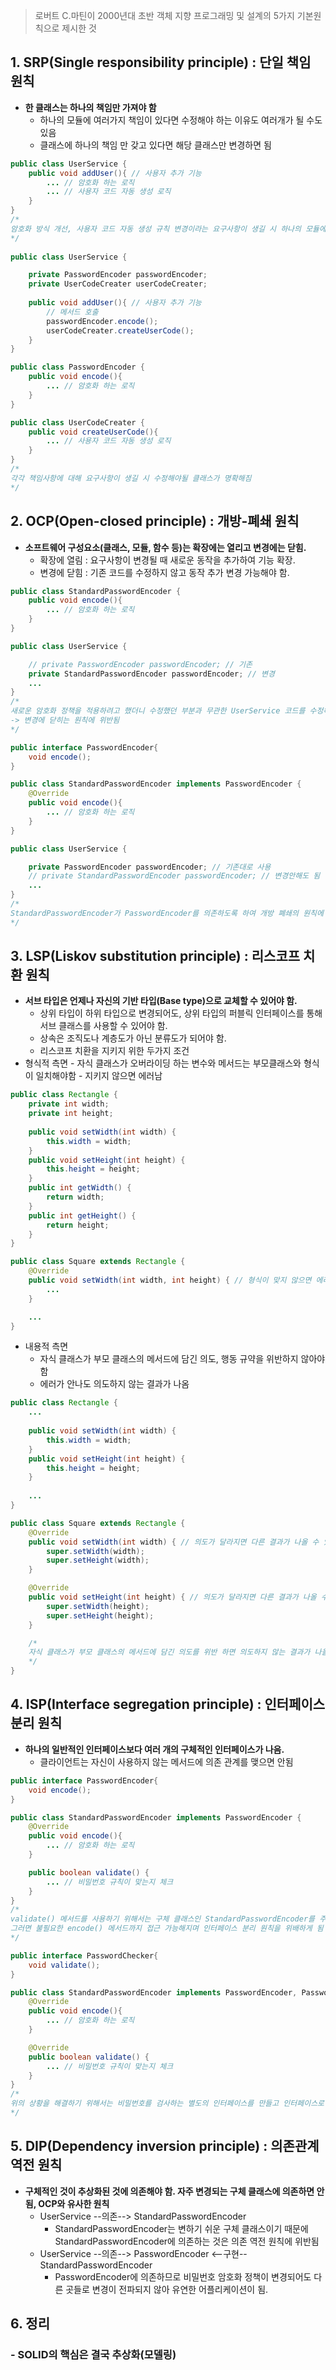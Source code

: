 > 로버트 C.마틴이 2000년대 초반 객체 지향 프로그래밍 및 설계의 5가지 기본원칙으로 제시한 것

## 1. **S**RP(Single responsibility principle) : 단일 책임 원칙
- **한 클래스는 하나의 책임만 가져야 함**
	- 하나의 모듈에 여러가지 책임이 있다면 수정해야 하는 이유도 여러개가 될 수도 있음
	- 클래스에 하나의 책임 만 갖고 있다면 해당 클래스만 변경하면 됨
```java
public class UserService { 
	public void addUser(){ // 사용자 추가 기능
		... // 암호화 하는 로직
		... // 사용자 코드 자동 생성 로직
	}
}
/*
암호화 방식 개선, 사용자 코드 자동 생성 규칙 변경이라는 요구사항이 생길 시 하나의 모듈에 수정해야 하는 이유도 여러개가 됨
*/
	
public class UserService { 

	private PasswordEncoder passwordEncoder;
	private UserCodeCreater userCodeCreater;
	
	public void addUser(){ // 사용자 추가 기능
		// 메서드 호출
		passwordEncoder.encode();
		userCodeCreater.createUserCode();
	}
}

public class PasswordEncoder {
	public void encode(){
		... // 암호화 하는 로직
	}
}

public class UserCodeCreater {
	public void createUserCode(){
		... // 사용자 코드 자동 생성 로직
	}
}
/*
각각 책임사항에 대해 요구사항이 생길 시 수정해야될 클래스가 명확해짐	
*/
```

## 2. **O**CP(Open-closed principle) : 개방-폐쇄 원칙
- **소프트웨어 구성요소(클래스, 모듈, 함수 등)는 확장에는 열리고 변경에는 닫힘.**
	- 확장에 열림 : 요구사항이 변경될 때 새로운 동작을 추가하여 기능 확장.
	- 변경에 닫힘 : 기존 코드를 수정하지 않고 동작 추가 변경 가능해야 함.
```java
public class StandardPasswordEncoder {
	public void encode(){
		... // 암호화 하는 로직
	}
}

public class UserService { 

	// private PasswordEncoder passwordEncoder; // 기존
	private StandardPasswordEncoder passwordEncoder; // 변경
	...
}
/*
새로운 암호화 정책을 적용하려고 했더니 수정했던 부분과 무관한 UserService 코드를 수정해야하는 상황이 발생함.
-> 변경에 닫히는 원칙에 위반됨
*/

public interface PasswordEncoder{
	void encode();
}

public class StandardPasswordEncoder implements PasswordEncoder {
	@Override
	public void encode(){
		... // 암호화 하는 로직
	}
}

public class UserService { 

	private PasswordEncoder passwordEncoder; // 기존대로 사용
	// private StandardPasswordEncoder passwordEncoder; // 변경안해도 됨
	...
}
/*
StandardPasswordEncoder가 PasswordEncoder를 의존하도록 하여 개방 폐쇄의 원칙에 충족되도록 할 수 있음.
*/
```

## 3. **L**SP(Liskov substitution principle) : 리스코프 치환 원칙
- **서브 타입은 언제나 자신의 기반 타입(Base type)으로 교체할 수 있어야 함.**
	- 상위 타입이 하위 타입으로 변경되어도, 상위 타입의 퍼블릭 인터페이스를 통해 서브 클래스를 사용할 수 있어야 함.
	- 상속은 조직도나 계층도가 아닌 분류도가 되어야 함.
	- 리스코프 치환을 지키지 위한 두가지 조건
- 형식적 측면
			- 자식 클래스가 오버라이딩 하는 변수와 메서드는 부모클래스와 형식이 일치해야함
			- 지키지 않으면 에러남
```java
public class Rectangle { 
	private int width; 
	private int height; 
	
	public void setWidth(int width) { 
		this.width = width; 
	} 
	public void setHeight(int height) { 
		this.height = height; 
	} 
	public int getWidth() { 
		return width; 
	} 
	public int getHeight() { 
		return height; 
	} 
}

public class Square extends Rectangle {
	@Override 
	public void setWidth(int width, int height) { // 형식이 맞지 않으면 에러 발생
		...
	}

	...
}
```
- 내용적 측면
	- 자식 클래스가 부모 클래스의 메서드에 담긴 의도, 행동 규약을 위반하지 않아야 함
	- 에러가 안나도 의도하지 않는 결과가 나옴
```java
public class Rectangle { 
	...
	
	public void setWidth(int width) { 
		this.width = width; 
	} 
	public void setHeight(int height) { 
		this.height = height; 
	} 
	
	...
}

public class Square extends Rectangle {
	@Override 
	public void setWidth(int width) { // 의도가 달라지면 다른 결과가 나올 수 있음
		super.setWidth(width); 
		super.setHeight(width);
	}

	@Override 
	public void setHeight(int height) { // 의도가 달라지면 다른 결과가 나올 수 있음
		super.setWidth(height); 
		super.setHeight(height);
	}

	/*
	자식 클래스가 부모 클래스의 메서드에 담긴 의도를 위반 하면 의도하지 않는 결과가 나올 수 있음
	*/
}
```

## 4. **I**SP(Interface segregation principle) : 인터페이스 분리 원칙
- **하나의 일반적인 인터페이스보다 여러 개의 구체적인 인터페이스가 나음.**
	- 클라이언트는 자신이 사용하지 않는 메서드에 의존 관계를 맺으면 안됨
```java
public interface PasswordEncoder{
	void encode();
}

public class StandardPasswordEncoder implements PasswordEncoder {
	@Override
	public void encode(){
		... // 암호화 하는 로직
	}

	public boolean validate() {
		... // 비밀번호 규칙이 맞는지 체크
	}
}
/*
validate() 메서드를 사용하기 위해서는 구체 클래스인 StandardPasswordEncoder를 주입받아야 하는데 
그러면 불필요한 encode() 메서드까지 접근 가능해지며 인터페이스 분리 원칙을 위배하게 됨
*/

public interface PasswordChecker{
	void validate();
}

public class StandardPasswordEncoder implements PasswordEncoder, PasswordChecker {
	@Override
	public void encode(){
		... // 암호화 하는 로직
	}

	@Override
	public boolean validate() {
		... // 비밀번호 규칙이 맞는지 체크
	}
}
/*
위의 상황을 해결하기 위해서는 비밀번호를 검사하는 별도의 인터페이스를 만들고 인터페이스로 주입받도록 하는 것이 적합
*/
```

## 5. **D**IP(Dependency inversion principle) : 의존관계 역전 원칙
- **구체적인 것이 추상화된 것에 의존해야 함. 자주 변경되는 구체 클래스에 의존하면 안됨, OCP와 유사한 원칙**
	- UserService --의존--> StandardPasswordEncoder
		- StandardPasswordEncoder는 변하기 쉬운 구체 클래스이기 때문에 StandardPasswordEncoder에 의존하는 것은 의존 역전 원칙에 위반됨
	- UserService --의존--> PasswordEncoder <--구현-- StandardPasswordEncoder
		- PasswordEncoder에 의존하므로 비밀번호 암호화 정책이 변경되어도 다른 곳들로 변경이 전파되지 않아 유연한 어플리케이션이 됨.

## 6. 정리
### - SOLID의 핵심은 결국 추상화(모델링)
